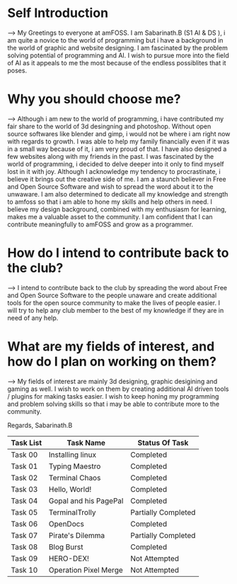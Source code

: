 # Self Introduction
--> My Greetings to everyone at amFOSS.
I am Sabarinath.B (S1 AI & DS ), i am quite a novice to the world of programming but i have a background in the world of graphic and website designing. I am fascinated by the problem solving potential of programming and AI. I wish to pursue more into the field of AI as it appeals to me the most because of the endless possiblites that it poses.


# Why you should choose me?
--> Although i am new to the world of programming, i have contributed my fair share to the world of 3d desingning and photoshop. Without  open source softwares like blender and gimp, i would not be where i am right now with regards to growth. I was able to help my family financially even if it was in a small way because of it, i am very proud of that. I have also designed a few websites along with my friends in the past. I was fascinated by the world of programming, i decided to delve deeper into it only to find myself lost in it with joy. Although I acknowledge my tendency to procrastinate, i believe it brings out the creative side of me. I am a staunch believer in Free and Open Source Software and wish to spread the word about it to the unwaware. I am also determined to dedicate all my knowledge and strength to amfoss so that i am able to hone my skills and help others in need.  I believe my design background, combined with my enthusiasm for learning, makes me a valuable asset to the community. I am confident that I can contribute meaningfully to amFOSS and grow as a programmer.


# How do I intend to contribute back to the club?
--> I intend to contribute back to the club by spreading the word about Free and Open Source Software to the people unaware and create additional tools for the open source community to make the lives of people easier. I will try to help any club member to the best of my knowledge if they are in need of any help.


# What are my fields of interest, and how do I plan on working on them?
--> My fields of interest are mainly 3d designing, graphic desigining and gaming as well. I wish to work on them by creating additional AI driven tools / plugins for making tasks easier. I wish to keep honing my programming and problem solving skills so that i may be able to contribute more to the community.



Regards,
Sabarinath.B








| Task List | Task Name | Status Of Task |
| --------- | --------- | -------------- |
| Task 00 | Installing linux | Completed |
| Task 01 | Typing Maestro | Completed |
| Task 02 | Terminal Chaos | Completed |
| Task 03 | Hello, World! | Completed |
| Task 04 | Gopal and his PagePal | Completed |
| Task 05 | TerminalTrolly | Partially Completed |
| Task 06 | OpenDocs | Completed |
| Task 07 |  Pirate's Dilemma | Partially Completed |
| Task 08 | Blog Burst | Completed |
| Task 09 | HERO-DEX! | Not Attempted |
| Task 10 | Operation Pixel Merge | Not Attempted |






